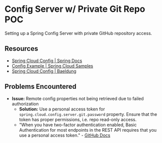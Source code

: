 # Config Server w/ Private Git Repo POC

Setting up a Spring Config Server with private GitHub repository access.

## Resources
- [Spring Cloud Config | Spring Docs](https://docs.spring.io/spring-cloud-config/docs/current/reference/html/)
- [Config Example | Spring Cloud Samples](https://github.com/spring-cloud-samples/config-repo)
- [Spring Cloud Config | Baeldung](https://www.baeldung.com/spring-cloud-configuration)

## Problems Encountered
- **Issue:** Remote config properties not being retrieved due to failed authorization
    - **Solution:** Use a personal access token for `spring.cloud.config.server.git.password` property. Ensure that the token has proper permissions, i.e. repo read-only access.
    - "When you have two-factor authentication enabled, Basic Authentication for most endpoints in the REST API requires that you use a personal access token." - [GitHub Docs](https://docs.github.com/en/rest/overview/other-authentication-methods?apiVersion=2022-11-28#basic-authentication)